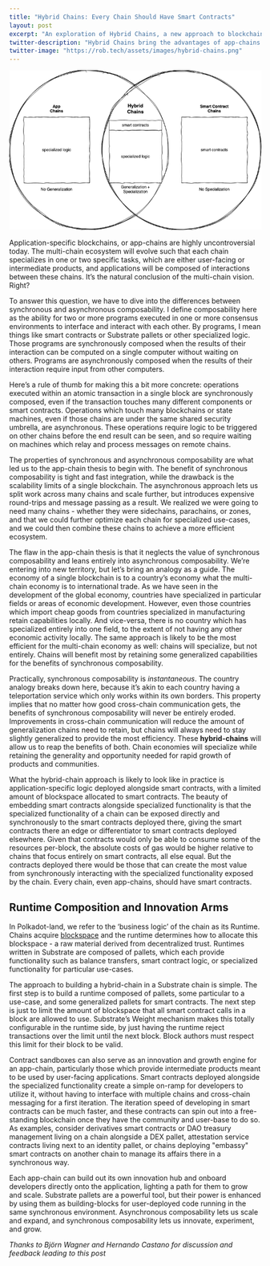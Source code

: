 ```yaml
---
title: "Hybrid Chains: Every Chain Should Have Smart Contracts"
layout: post
excerpt: "An exploration of Hybrid Chains, a new approach to blockchain construction that bring the advantages of both app-chains and smart-contract chains"
twitter-description: "Hybrid Chains bring the advantages of app-chains and smart-contract chains"
twitter-image: "https://rob.tech/assets/images/hybrid-chains.png"
---
```


![](/assets/images/hybrid-chains.png)

Application-specific blockchains, or app-chains are highly uncontroversial today. The multi-chain ecosystem will evolve such that each chain specializes in one or two specific tasks, which are either user-facing or intermediate products, and applications will be composed of interactions between these chains. It’s the natural conclusion of the multi-chain vision. Right?

To answer this question, we have to dive into the differences between synchronous and asynchronous composability. I define composability here as the ability for two or more programs executed in one or more consensus environments to interface and interact with each other. By programs, I mean things like smart contracts or Substrate pallets or other specialized logic. Those programs are synchronously composed when the results of their interaction can be computed on a single computer without waiting on others. Programs are asynchronously composed when the results of their interaction require input from other computers.

Here’s a rule of thumb for making this a bit more concrete: operations executed within an atomic transaction in a single block are synchronously composed, even if the transaction touches many different components or smart contracts. Operations which touch many blockchains or state machines, even if those chains are under the same shared security umbrella, are asynchronous. These operations require logic to be triggered on other chains before the end result can be seen, and so require waiting on machines which relay and process messages on remote chains.

The properties of synchronous and asynchronous composability are what led us to the app-chain thesis to begin with. The benefit of synchronous composability is tight and fast integration, while the drawback is the scalability limits of a single blockchain. The asynchronous approach lets us split work across many chains and scale further, but introduces expensive round-trips and message passing as a result. We realized we were going to need many chains - whether they were sidechains, parachains, or zones, and that we could further optimize each chain for specialized use-cases, and we could then combine these chains to achieve a more efficient ecosystem.

The flaw in the app-chain thesis is that it neglects the value of synchronous composability and leans entirely into asynchronous composability. We’re entering into new territory, but let’s bring an analogy as a guide. The economy of a single blockchain is to a country’s economy what the multi-chain economy is to international trade. As we have seen in the development of the global economy, countries have specialized in particular fields or areas of economic development. However, even those countries which import cheap goods from countries specialized in manufacturing retain capabilities locally. And vice-versa, there is no country which has specialized entirely into one field, to the extent of not having any other economic activity locally. The same approach is likely to be the most efficient for the multi-chain economy as well: chains will specialize, but not entirely. Chains will benefit most by retaining some generalized capabilities for the benefits of synchronous composability.

Practically, synchronous composability is _instantaneous_. The country analogy breaks down here, because it’s akin to each country having a teleportation service which only works within its own borders. This property implies that no matter how good cross-chain communication gets, the benefits of synchronous composability will never be entirely eroded. Improvements in cross-chain communication will reduce the amount of generalization chains need to retain, but chains will always need to stay slightly generalized to provide the most efficiency. These **hybrid-chains** will allow us to reap the benefits of both. Chain economies will specialize while retaining the generality and opportunity needed for rapid growth of products and communities.

What the hybrid-chain approach is likely to look like in practice is application-specific logic deployed alongside smart contracts, with a limited amount of blockspace allocated to smart contracts. The beauty of embedding smart contracts alongside specialized functionality is that the specialized functionality of a chain can be exposed directly and synchronously to the smart contracts deployed there, giving the smart contracts there an edge or differentiator to smart contracts deployed elsewhere. Given that contracts would only be able to consume some of the resources per-block, the absolute costs of gas would be higher relative to chains that focus entirely on smart contracts, all else equal. But the contracts deployed there would be those that can create the most value from synchronously interacting with the specialized functionality exposed by the chain. Every chain, even app-chains, should have smart contracts.

## Runtime Composition and Innovation Arms

In Polkadot-land, we refer to the ‘business logic’ of the chain as its Runtime. Chains acquire [blockspace](https://www.rob.tech/blog/polkadot-blockspace-over-blockchains/) and the runtime determines how to allocate this blockspace - a raw material derived from decentralized trust. Runtimes written in Substrate are composed of pallets, which each provide functionality such as balance transfers, smart contract logic, or specialized functionality for particular use-cases.

The approach to building a hybrid-chain in a Substrate chain is simple. The first step is to build a runtime composed of pallets, some particular to a use-case, and some generalized pallets for smart contracts. The next step is just to limit the amount of blockspace that all smart contract calls in a block are allowed to use. Substrate’s Weight mechanism makes this totally configurable in the runtime side, by just having the runtime reject transactions over the limit until the next block. Block authors must respect this limit for their block to be valid.

Contract sandboxes can also serve as an innovation and growth engine for an app-chain, particularly those which provide intermediate products meant to be used by user-facing applications. Smart contracts deployed alongside the specialized functionality create a simple on-ramp for developers to utilize it, without having to interface with multiple chains and cross-chain messaging for a first iteration. The iteration speed of developing in smart contracts can be much faster, and these contracts can spin out into a free-standing blockchain once they have the community and user-base to do so. As examples, consider derivatives smart contracts or DAO treasury management living on a chain alongside a DEX pallet, attestation service contracts living next to an identity pallet, or chains deploying "embassy" smart contracts on another chain to manage its affairs there in a synchronous way.

Each app-chain can build out its own innovation hub and onboard developers directly onto the application, lighting a path for them to grow and scale. Substrate pallets are a powerful tool, but their power is enhanced by using them as building-blocks for user-deployed code running in the same synchronous environment. Asynchronous composability lets us scale and expand, and synchronous composability lets us innovate, experiment, and grow.

*Thanks to Björn Wagner and Hernando Castano for discussion and feedback leading to this post*
